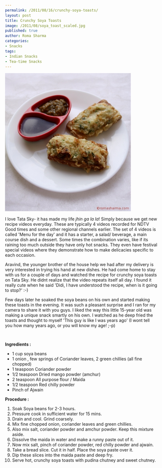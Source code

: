 ```yaml
--- 
permalink: /2011/08/16/crunchy-soya-toasts/
layout: post
title: Crunchy Soya Toasts
image: /2011/08/soya_toast_scaled.jpg
published: true
author: Roma Sharma
categories: 
- Snacks
tags:
- Indian Snacks
- Tea-time Snacks
---
```

<div class='post-image'><a href="/2011/08/soya_toast_scaled.jpg"><img class="size-full wp-image-2382" title="soya_toast_scaled" src="/2011/08/soya_toast_scaled.jpg" alt="" width="416" height="455" /></a></div>

I love Tata Sky- it has made my life<em> jhin ga la la</em>! Simply because we get new recipe videos everyday. These are typically 4 videos recorded for NDTV Good times and some other regional channels earlier. The set of 4 videos is called 'Menu for the day' and it has a starter, a salad/ beverage, a main course dish and a dessert. Some times the combination varies, like if its raining too much outside they have only hot snacks. They even have festival special videos where they demonstrate how to make delicacies specific to each occasion.<!--more-->

Aravind, the younger brother of the house help we had after my delivery is very interested in trying his hand at new dishes. He had come home to stay with us for a couple of days and watched the recipe for crunchy soya toasts on Tata Sky. He didnt realize that the video repeats itself all day. I found it really cute when he said 'Didi, I have understood the recipe, when is it going to stop?' :-)

Few days later he soaked the soya beans on his own and started making these toasts in the evening. It was such a pleasant surprise and I ran for my camera to share it with you guys. I liked the way this little 15-year old was making a unique snack smartly on his own. I watched as he deep fried the toasts and thought to myself 'This guy is like I was years ago' (I wont tell you how many years ago, or you will know my age! ;-p)

&nbsp;

<strong>Ingredients :</strong>
<ul>
	<li>1 cup soya beans</li>
	<li>1 onion , few springs of Coriander leaves, 2 green chillies (all fine chopped)</li>
	<li>1 teaspoon Coriander powder</li>
	<li>1/2 teaspoon Dried mango powder (amchur)</li>
	<li>2 teaspoon All purpose flour / Maida</li>
	<li>1/2 teaspoon Red chilly powder</li>
	<li>Pinch of Ajwain</li>
</ul>
<strong>Procedure :</strong>
<ol>
	<li>Soak Soya beans for 2-3 hours.</li>
	<li>Pressure cook in sufficient water for 15 mins.</li>
	<li>Drain and cool. Grind coarsely.</li>
	<li>Mix fine chopped onion, coriander leaves and green chillies.</li>
	<li>Also mix salt, coriander powder and amchur powder. Keep this mixture aside.</li>
	<li>Dissolve the maida in water and make a runny paste out of it.</li>
	<li>Now mix salt, pinch of coriander powder, red chilly powder and ajwain.</li>
	<li>Take a bread slice. Cut it in half. Place the soya paste over it.</li>
	<li>Dip these slices into the maida paste and deep fry.</li>
	<li>Serve hot, crunchy soya toasts with pudina chutney and sweet chutney.</li>
</ol>
&nbsp;
